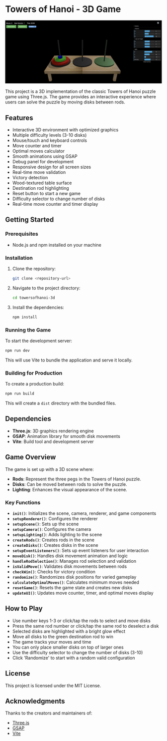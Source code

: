 # Towers of Hanoi - 3D Game

![Game Screenshot](game.png)

This project is a 3D implementation of the classic Towers of Hanoi puzzle game using Three.js. The game provides an interactive experience where users can solve the puzzle by moving disks between rods.

## Features

- Interactive 3D environment with optimized graphics
- Multiple difficulty levels (3-10 disks)
- Mouse/touch and keyboard controls
- Move counter and timer
- Optimal moves calculator
- Smooth animations using GSAP
- Debug panel for development
- Responsive design for all screen sizes
- Real-time move validation
- Victory detection
- Wood-textured table surface
- Destination rod highlighting
- Reset button to start a new game
- Difficulty selector to change number of disks
- Real-time move counter and timer display

## Getting Started

### Prerequisites

- Node.js and npm installed on your machine

### Installation

1. Clone the repository:
   ```bash
   git clone <repository-url>
   ```

2. Navigate to the project directory:
   ```bash
   cd towersofhanoi-3d
   ```

3. Install the dependencies:
   ```bash
   npm install
   ```

### Running the Game

To start the development server:

```bash
npm run dev
```

This will use Vite to bundle the application and serve it locally.

### Building for Production

To create a production build:

```bash
npm run build
```

This will create a `dist` directory with the bundled files.

## Dependencies

- **Three.js**: 3D graphics rendering engine
- **GSAP**: Animation library for smooth disk movements
- **Vite**: Build tool and development server

## Game Overview

The game is set up with a 3D scene where:

- **Rods**: Represent the three pegs in the Towers of Hanoi puzzle.
- **Disks**: Can be moved between rods to solve the puzzle.
- **Lighting**: Enhances the visual appearance of the scene.

### Key Functions

- **`init()`**: Initializes the scene, camera, renderer, and game components
- **`setupRenderer()`**: Configures the renderer
- **`setupScene()`**: Sets up the scene
- **`setupCamera()`**: Configures the camera
- **`setupLighting()`**: Adds lighting to the scene
- **`createRods()`**: Creates rods in the scene
- **`createDisks()`**: Creates disks in the scene
- **`setupEventListeners()`**: Sets up event listeners for user interaction
- **`moveDisk()`**: Handles disk movement animation and logic
- **`handleRodSelection()`**: Manages rod selection and validation
- **`isValidMove()`**: Validates disk movements between rods
- **`checkWin()`**: Checks for victory condition
- **`randomize()`**: Randomizes disk positions for varied gameplay
- **`calculateOptimalMoves()`**: Calculates minimum moves needed
- **`resetGame()`**: Resets the game state and creates new disks
- **`updateUI()`**: Updates move counter, timer, and optimal moves display

## How to Play

- Use number keys 1-3 or click/tap the rods to select and move disks
- Press the same rod number or click/tap the same rod to deselect a disk
- Selected disks are highlighted with a bright glow effect
- Move all disks to the green destination rod to win
- The game tracks your moves and time
- You can only place smaller disks on top of larger ones
- Use the difficulty selector to change the number of disks (3-10)
- Click 'Randomize' to start with a random valid configuration

## License

This project is licensed under the MIT License.

## Acknowledgments

Thanks to the creators and maintainers of:
- [Three.js](https://threejs.org/)
- [GSAP](https://greensock.com/gsap/)
- [Vite](https://vitejs.dev/)